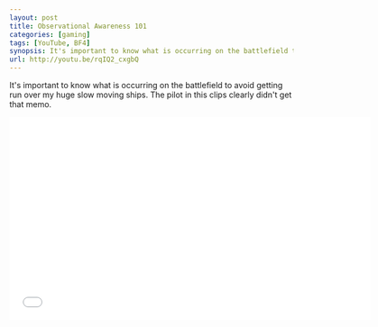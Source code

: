 ```yaml
---
layout: post
title: Observational Awareness 101
categories: [gaming]
tags: [YouTube, BF4]
synopsis: It's important to know what is occurring on the battlefield to avoid getting run over my huge slow moving ships. The pilot in this clips clearly didn't get that memo.
url: http://youtu.be/rqIQ2_cxgbQ
---
```

It's important to know what is occurring on the battlefield to avoid getting run over my huge slow moving ships. The pilot in this clips clearly didn't get that memo.  

<iframe width="640" height="360" src="//www.youtube.com/embed/rqIQ2_cxgbQ" frameborder="0" allowfullscreen></iframe>
